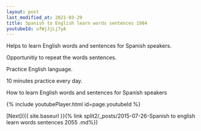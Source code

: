 ```yaml
---
layout: post
last_modified_at: 2021-03-29
title: Spanish to English learn words sentences 1984 
youtubeId: ufWjJjLj7yA
---
```

 
 
Helps to learn English words and sentences for Spanish speakers.

Opportunitiy to repeat the words sentences. 

Practice English language. 
 
10 minutes practice every day. 
 
How to learn English words and sentences for Spanish speakers 
 
{% include youtubePlayer.html id=page.youtubeId %}
 
 
[Next]({{ site.baseurl }}{% link  split2/_posts/2015-07-26-Spanish to english learn words sentences 2055 .md%})
 
